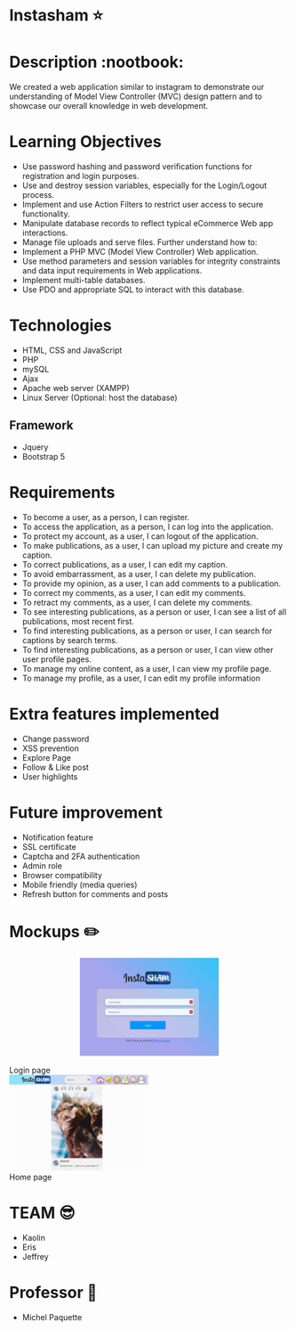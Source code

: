 # Instasham :star:

# Description :nootbook:
We created a web application similar to instagram to demonstrate our understanding of Model View Controller (MVC) design pattern and to showcase our overall knowledge in web development.

# Learning Objectives
- Use password hashing and password verification functions for registration and login purposes.
- Use and destroy session variables, especially for the Login/Logout process.
- Implement and use Action Filters to restrict user access to secure functionality.
- Manipulate database records to reflect typical eCommerce Web app interactions.
- Manage file uploads and serve files.
Further understand how to:
- Implement a PHP MVC (Model View Controller) Web application.
- Use method parameters and session variables for integrity constraints and data input requirements in Web 
applications.
- Implement multi-table databases.
- Use PDO and appropriate SQL to interact with this database.
# Technologies
- HTML, CSS and JavaScript
- PHP
- mySQL
- Ajax
- Apache web server (XAMPP)
- Linux Server (Optional: host the database)
## Framework
- Jquery
- Bootstrap 5

# Requirements
- To become a user, as a person, I can register.
- To access the application, as a person, I can log into the application.
- To protect my account, as a user, I can logout of the application.
- To make publications, as a user, I can upload my picture and create my caption.
- To correct publications, as a user, I can edit my caption.
- To avoid embarrassment, as a user, I can delete my publication.
- To provide my opinion, as a user, I can add comments to a publication.
- To correct my comments, as a user, I can edit my comments.
- To retract my comments, as a user, I can delete my comments.
- To see interesting publications, as a person or user, I can see a list of all publications, most recent first.
- To find interesting publications, as a person or user, I can search for captions by search terms.
- To find interesting publications, as a person or user, I can view other user profile pages.
- To manage my online content, as a user, I can view my profile page.
- To manage my profile, as a user, I can edit my profile information

# Extra features implemented
- Change password
- XSS prevention
- Explore Page
- Follow & Like post
- User highlights
  
# Future improvement
- Notification feature
- SSL certificate
- Captcha and 2FA authentication
- Admin role
- Browser compatibility
- Mobile friendly (media queries)
- Refresh button for comments and posts

# Mockups :pencil2:

<p align="center">
        <img src="images\mockups\login.JPG" alt="wire frame image" width="250">
        <figcaption>Login page</figcaption>
        <img src="images\mockups\home.JPG" alt="wire frame image" width="250">
        <figcaption>Home page</figcaption>
</p>

# TEAM :sunglasses:
- Kaolin
- Eris
- Jeffrey

# Professor :cop:
- Michel Paquette